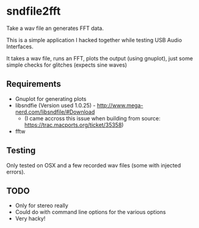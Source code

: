 sndfile2fft
===========

Take a wav file an generates FFT data.

This is a simple application I hacked together while testing USB Audio Interfaces.

It takes a wav file, runs an FFT, plots the output (using gnuplot), just some simple checks for glitches (expects sine waves)

Requirements
-------------
  * Gnuplot for generating plots
  * libsndfie (Version used 1.0.25) - http://www.mega-nerd.com/libsndfile/#Download
    * (I came accross this issue when building from source: https://trac.macports.org/ticket/35358)
  * fftw

Testing
--------
Only tested on OSX and a few recorded wav files (some with injected errors).


TODO
----
  * Only for stereo really
  * Could do with command line options for the various options
  * Very hacky! 